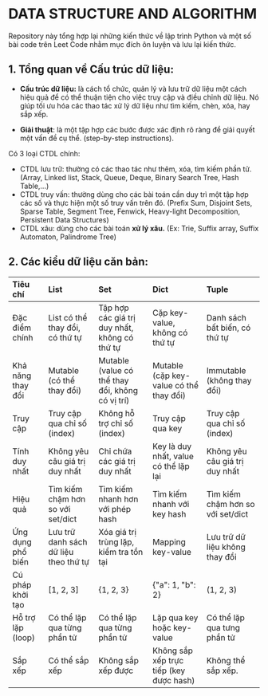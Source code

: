 # DATA STRUCTURE AND ALGORITHM 
Repository này tổng hợp lại những kiến thức về lập trình Python và một số bài code trên Leet Code nhằm mục đích ôn luyện và lưu lại kiến thức. 

## 1. Tổng quan về Cấu trúc dữ liệu: 
- **Cấu trúc dữ liệu:** là cách tổ chức, quản lý và lưu trữ dữ liệu một cách hiệu quả để có thể thuận tiện cho việc truy cập và điều chỉnh dữ liệu. Nó giúp tối ưu hóa các thao tác xử lý dữ liệu như tìm kiếm, chèn, xóa, hay sắp xếp. 

- **Giải thuật**: là một tập hợp các bước được xác định rõ ràng để giải quyết một vấn đề cụ thể. (step-by-step instructions).

Có 3 loại CTDL chính: 
- CTDL lưu trữ: thường có các thao tác như thêm, xóa, tìm kiếm phần tử. (Array, Linked list, Stack, Queue, Deque, Binary Search Tree, Hash Table,...)
- CTDL truy vấn: thường dùng cho các bài toán cần duy trì một tập hợp các số và thực hiện một số truy vấn trên đó. (Prefix Sum, Disjoint Sets, Sparse Table, Segment Tree, Fenwick, Heavy-light Decomposition, Persistent Data Structures)
- CTDL xâu: dùng cho các bài toán **xử lý xâu.** (Ex: Trie, Suffix array, Suffix Automaton, Palindrome Tree)

## 2. Các kiểu dữ liệu căn bản: 

| Tiêu chí              | **List** | **Set** | **Dict** | **Tuple** | 
| :------| :------- | :------- |:------- |:------- |
| Đặc điểm chính | List có thể thay đổi, có thứ tự | Tập hợp các giá trị duy nhất, không có thứ tự  | Cặp key-value, không có thứ tự  | Danh sách bất biến, có thứ tự  |
| Khả năng thay đổi | Mutable (có thể thay đổi) | Mutable (value có thể thay đổi, không có vị trí)  | Mutable (cặp key-value có thể thay đổi)  | Immutable (không thay đổi)  |
| Truy cập |Truy cập qua chỉ số (index) | Không hỗ trợ chỉ số (index)  | Truy cập qua key | Truy cập qua chỉ số (index) |
| Tính duy nhất |Không yêu câu giá trị duy nhất | Chỉ chứa các giá trị duy nhất | Key là duy nhất, value có thể lặp lại | Không yêu câu giá trị duy nhất |
| Hiệu quả |Tìm kiếm chậm hơn so với set/dict | Tìm kiếm nhanh hơn với phép hash | Tìm kiếm nhanh với key hash | Tìm kiếm chậm hơn so với set/dict |
| Ứng dụng phổ biến |Lưu trữ danh sách dữ liệu theo thứ tự | Xóa giá trị trùng lặp, kiểm tra tồn tại | Mapping key-value | Lưu trữ dữ liệu không thay đổi |
| Cú pháp khởi tạo |[1, 2, 3] | {1, 2, 3} | {"a": 1, "b": 2} | (1, 2, 3) |
| Hỗ trợ lặp (loop) |Có thể lặp qua từng phần tử | Có thể lặp qua từng phần tử | Lặp qua key hoặc key-value | Có thể lặp qua tưng phần tử |
| Sắp xếp | Có thể sắp xếp | Không sắp xếp được | Không sắp xếp trực tiếp (key được hash) | Không thể sắp xếp.  |

